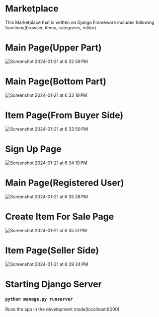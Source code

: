 # Marketplace
This Marketplace that is written on Django Framework includes following functions(browser, items, categories, editor).

# Main Page(Upper Part)
![Screenshot 2024-01-21 at 6 32 59 PM](https://github.com/Andr11P/DjangoMarketplace/assets/128001519/4b1b216f-f11c-416e-a926-894cab5e0db5)
# Main Page(Bottom Part)
![Screenshot 2024-01-21 at 6 33 19 PM](https://github.com/Andr11P/DjangoMarketplace/assets/128001519/e6468587-b495-4569-9640-e1879ccc7c08)
# Item Page(From Buyer Side)
![Screenshot 2024-01-21 at 6 33 50 PM](https://github.com/Andr11P/DjangoMarketplace/assets/128001519/2e9beb7b-7856-40b4-a8be-39dc52dbb0aa)
# Sign Up Page
![Screenshot 2024-01-21 at 6 34 19 PM](https://github.com/Andr11P/DjangoMarketplace/assets/128001519/4815bfa9-644f-4dae-b55d-efb3de0a03df)
# Main Page(Registered User)
![Screenshot 2024-01-21 at 6 35 28 PM](https://github.com/Andr11P/DjangoMarketplace/assets/128001519/666e38b7-ccc2-4a09-bc08-d10afbd5755d)
# Create Item For Sale Page
![Screenshot 2024-01-21 at 6 35 51 PM](https://github.com/Andr11P/DjangoMarketplace/assets/128001519/ed7f64de-b753-4fe6-9a2e-338a681debd0)
# Item Page(Seller Side)
![Screenshot 2024-01-21 at 6 39 24 PM](https://github.com/Andr11P/DjangoMarketplace/assets/128001519/e85c5b74-dfe2-4709-8f2a-18c4990b845e)

# Starting Django Server
### `python manage.py runserver`

Runs the app in the development mode(localhost:8000)
